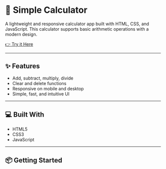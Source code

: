 # 🧮 Simple Calculator

A lightweight and responsive calculator app built with HTML, CSS, and JavaScript. This calculator supports basic arithmetic operations with a modern design.

[👉 Try it Here](https://yourusername.github.io/calculator-app/) 

---

## ✨ Features

- Add, subtract, multiply, divide
- Clear and delete functions
- Responsive on mobile and desktop
- Simple, fast, and intuitive UI

---

## 💻 Built With

- HTML5  
- CSS3  
- JavaScript

---

## 📦 Getting Started

